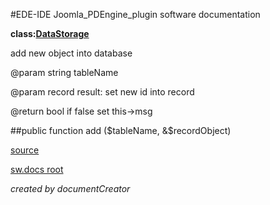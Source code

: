 #EDE-IDE Joomla_PDEngine_plugin
software documentation

**class:[DataStorage](../DataStorage.md)**



add new object into database

@param string tableName

@param record result: set new id into record

@return bool if false set this->msg

##public function add ($tableName, &$recordObject) 


[source](../../../site/joomlaFrameworkInterface.php)

[sw.docs root](../)

*created by documentCreator*

